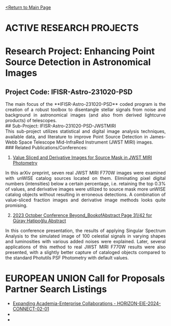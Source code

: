 [<Return to Main Page](README.md)
<br>

# ACTIVE RESEARCH PROJECTS

# Research Project: Enhancing Point Source Detection in Astronomical Images

## Project Code: IFISR-Astro-231020-PSD
<div align="justify">
The main focus of the **IFISR-Astro-231020-PSD** coded program is the creation of a robust toolbox to disentangle stellar signals from noise and background in astronomical images (and also from derived lightcurve products) of telescopes.
</div>
## Sub-Project: IFISR-Astro-231020-PSD-JWSTMIRI
<div align="justify">
This sub-project utilizes statistical and digital image analysis techniques, available data, and literature to improve Point Source Detection in James-Webb Space Telescope Mid-InfraRed Instrument (JWST MIRI) images.
</div>
### Related Publications/Conferences:

1. [Value Sliced and Derivative Images for Source Mask in JWST MIRI Photometry](https://arxiv.org/abs/2401.15779)
<div align="justify">
   In this arXiv preprint, seven real JWST MIRI F770W images were examined with unWISE catalog sources located on them. Eliminating pixel digital numbers (intensities) below a certain percentage, i.e. retaining the top 0.3% of values, and derivative images were utilized to source mask more unWISE catalog objects without resulting in erroneous detections. A combination of value-sliced fraction images and derivative image methods looks quite promising.
</div>

2. [2023 October Conference Beyond_BookofAbstract Page 31/42 for Güray Hatipoğlu Abstract](https://www.etu.edu.tr/)
<div align="justify">
   In this conference presentation, the results of applying Singular Spectrum Analysis to the simulated image of 100 celestial signals in varying shapes and luminosities with various added noises were explained. Later, several applications of this method to real JWST MIRI F770W results were also presented, with a slightly better capture of cataloged objects compared to the standard Photutils PSF Photometry with default values.
</div>

# EUROPEAN UNION Call for Proposals Partner Search Listings

- [Expanding Academia-Enterprise Collaborations - HORIZON-EIE-2024-CONNECT-02-01](https://ec.europa.eu/info/funding-tenders/opportunities/portal/screen/opportunities/topic-details/horizon-eie-2024-connect-02-01)
-
-
